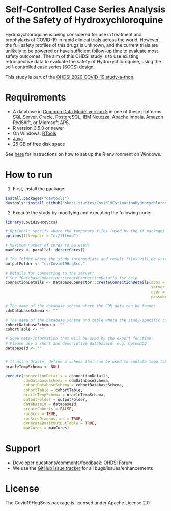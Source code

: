 Self-Controlled Case Series Analysis of the Safety of Hydroxychloroquine
========================================================================

Hydroxychloroquine is being considered for use in treatment and prophylaxis of COVID-19 in rapid clinical trials across the world. However, the full safety profiles of this drugs is unknown, and the current trials are unlikely to be powered or have sufficient follow-up time to evaluate most safety outcomes. The aim of this OHDSI study is to use existing retrospective data to evaluate the safety of Hydroxychloroquine, using the self-controlled case series (SCCS) design.

This study is part of the [OHDSI 2020 COVID-19 study-a-thon](https://www.ohdsi.org/covid-19-updates/).

Requirements
============

- A database in [Common Data Model version 5](https://github.com/OHDSI/CommonDataModel) in one of these platforms: SQL Server, Oracle, PostgreSQL, IBM Netezza, Apache Impala, Amazon RedShift, or Microsoft APS.
- R version 3.5.0 or newer
- On Windows: [RTools](http://cran.r-project.org/bin/windows/Rtools/)
- [Java](http://java.com)
- 25 GB of free disk space

See [here](https://ohdsi.github.io/MethodsLibrary/rSetup.html) for instructions on how to set up the R environment on Windows.

How to run
==========

1. First, install the package:
  ```r
  install.packages("devtools")
  devtools::install_github("ohdsi-studies/Covid19EstimationHydroxychloroquine/Covid19HcqSccs")
  ```
2. Execute the study by modifying and executing the following code:
  ```r
  library(Covid19HcqSccs)
  
  # Optional: specify where the temporary files (used by the ff package) will be created:
  options(fftempdir = "c:/fftemp")
  
  # Maximum number of cores to be used:
  maxCores <- parallel::detectCores()
  
  # The folder where the study intermediate and result files will be written:
  outputFolder <- "c:/Covid19HcqSccs"
  
  # Details for connecting to the server:
  # See ?DatabaseConnector::createConnectionDetails for help
  connectionDetails <- DatabaseConnector::createConnectionDetails(dbms = "",
                                                                  server = "",
                                                                  user = "",
                                                                  password = "")
  
  # The name of the database schema where the CDM data can be found:
  cdmDatabaseSchema <- ""
  
  # The name of the database schema and table where the study-specific cohorts will be instantiated:
  cohortDatabaseSchema <- ""
  cohortTable <- ""
  
  # Some meta-information that will be used by the export function:
  # Please use a short and descriptive databaseId, e.g. OptumDOD
  databaseId <- ""

  
  # If using Oracle, define a schema that can be used to emulate temp tables. Otherwise set as NULL:
  oracleTempSchema <- NULL
  
  execute(connectionDetails = connectionDetails,
          cdmDatabaseSchema = cdmDatabaseSchema,
          cohortDatabaseSchema = cohortDatabaseSchema,
          cohortTable = cohortTable,
          oracleTempSchema = oracleTempSchema,
          outputFolder = outputFolder,
          databaseId = databaseId,
          createCohorts = FALSE,
          runSccs = TRUE,
          runSccsDiagnostics = TRUE,
          generateBasicOutputTable = TRUE,
          maxCores = maxCores)
  ```

Support
=======
* Developer questions/comments/feedback: <a href="http://forums.ohdsi.org/c/developers">OHDSI Forum</a>
* We use the <a href="https://github.com/OHDSI/Covid19EstimationHydroxychloroquine/issues">GitHub issue tracker</a> for all bugs/issues/enhancements

License
=======
The Covid19HcqSccs package is licensed under Apache License 2.0
